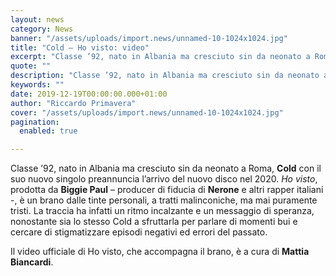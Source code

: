 ```yaml
---
layout: news
category: News
banner: "/assets/uploads/import.news/unnamed-10-1024x1024.jpg"
title: "Cold – Ho visto: video"
excerpt: "Classe ’92, nato in Albania ma cresciuto sin da neonato a Roma, Cold con il suo nuovo singolo preannuncia l’arrivo del nuovo disco nel 2020. Ho visto, prodotta da Biggie Paul – producer di fiducia di Nerone e altri rapper italiani -, è un brano dalle tinte personali, a tratti malinconiche, ma mai puramente tristi. [&hellip"
quote: ""
description: "Classe ’92, nato in Albania ma cresciuto sin da neonato a Roma, Cold con il suo nuovo singolo preannuncia l’arrivo del nuovo disco nel 2020. Ho visto, prodotta da Biggie Paul – producer di fiducia di Nerone e altri rapper italiani -, è un brano dalle tinte personali, a tratti malinconiche, ma mai puramente tristi. [&hellip"
keywords: ""
date: 2019-12-19T00:00:00.000+01:00
author: "Riccardo Primavera"
cover: "/assets/uploads/import.news/unnamed-10-1024x1024.jpg"
pagination:
  enabled: true

---
```


Classe ’92, nato in Albania ma cresciuto sin da neonato a Roma, **Cold** con il suo nuovo singolo preannuncia l’arrivo del nuovo disco nel 2020\. _Ho visto_, prodotta da **Biggie Paul** – producer di fiducia di **Nerone** e altri rapper italiani -, è un brano dalle tinte personali, a tratti malinconiche, ma mai puramente tristi. La traccia ha infatti un ritmo incalzante e un messaggio di speranza, nonostante sia lo stesso Cold a sfruttarla per parlare di momenti bui e cercare di stigmatizzare episodi negativi ed errori del passato.

Il video ufficiale di Ho visto, che accompagna il brano, è a cura di **Mattia Biancardi**.